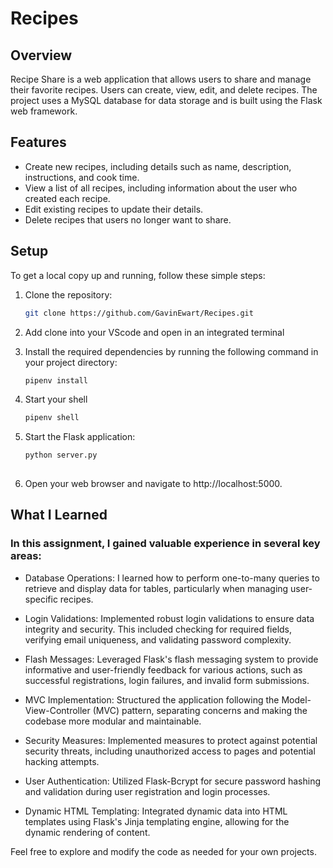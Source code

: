 # Recipes

## Overview

Recipe Share is a web application that allows users to share and manage their favorite recipes. Users can create, view, edit, and delete recipes. The project uses a MySQL database for data storage and is built using the Flask web framework.

## Features

- Create new recipes, including details such as name, description, instructions, and cook time.
- View a list of all recipes, including information about the user who created each recipe.
- Edit existing recipes to update their details.
- Delete recipes that users no longer want to share.

## Setup

To get a local copy up and running, follow these simple steps:

1. Clone the repository:
   ```sh
   git clone https://github.com/GavinEwart/Recipes.git

2. Add clone into your VScode and open in an integrated terminal

3. Install the required dependencies by running the following command in your project directory:
   ```sh
   pipenv install

4. Start your shell
   ```sh
   pipenv shell

5. Start the Flask application:
   ```sh
   python server.py
  
6. Open your web browser and navigate to http://localhost:5000.

## What I Learned

### In this assignment, I gained valuable experience in several key areas:

- Database Operations: I learned how to perform one-to-many queries to retrieve and display data for tables, particularly when managing user-specific recipes.

- Login Validations: Implemented robust login validations to ensure data integrity and security. This included checking for required fields, verifying email uniqueness, and validating password complexity.

- Flash Messages: Leveraged Flask's flash messaging system to provide informative and user-friendly feedback for various actions, such as successful registrations, login failures, and invalid form submissions.

- MVC Implementation: Structured the application following the Model-View-Controller (MVC) pattern, separating concerns and making the codebase more modular and maintainable.

- Security Measures: Implemented measures to protect against potential security threats, including unauthorized access to pages and potential hacking attempts.

- User Authentication: Utilized Flask-Bcrypt for secure password hashing and validation during user registration and login processes.

- Dynamic HTML Templating: Integrated dynamic data into HTML templates using Flask's Jinja templating engine, allowing for the dynamic rendering of content.
  

Feel free to explore and modify the code as needed for your own projects.
